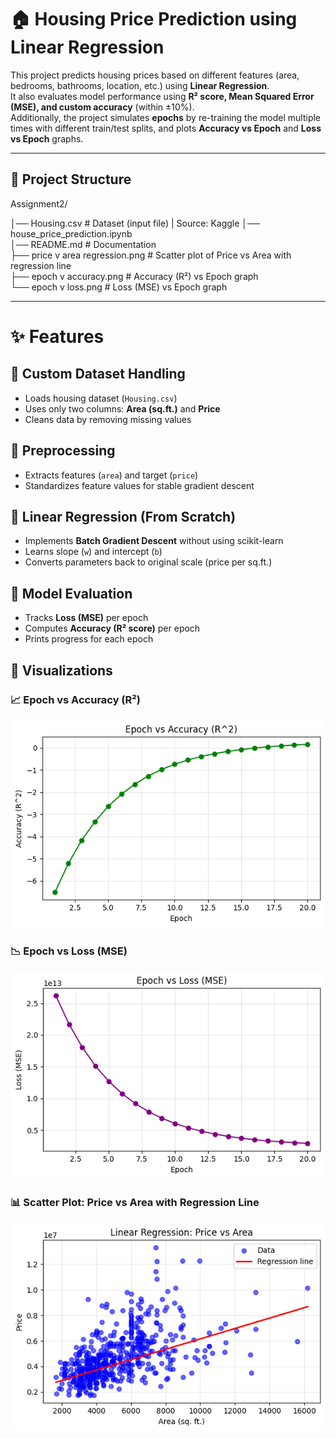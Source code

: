 # 🏠 Housing Price Prediction using Linear Regression

This project predicts housing prices based on different features (area, bedrooms, bathrooms, location, etc.) using **Linear Regression**.  
It also evaluates model performance using **R² score, Mean Squared Error (MSE), and custom accuracy** (within ±10%).  
Additionally, the project simulates **epochs** by re-training the model multiple times with different train/test splits, and plots **Accuracy vs Epoch** and **Loss vs Epoch** graphs.

---
## 📂 Project Structure

Assignment2/

│── Housing.csv                            # Dataset (input file)  | Source: Kaggle 
│── house_price_prediction.ipynb    
│── README.md                              # Documentation  
├── price v area regression.png           # Scatter plot of Price vs Area with regression line  
├── epoch v accuracy.png                  # Accuracy (R²) vs Epoch graph  
└── epoch v loss.png                      # Loss (MSE) vs Epoch graph  


---

# ✨ Features

## 🔹 Custom Dataset Handling
- Loads housing dataset (`Housing.csv`)  
- Uses only two columns: **Area (sq.ft.)** and **Price**  
- Cleans data by removing missing values  

## 🔹 Preprocessing
- Extracts features (`area`) and target (`price`)  
- Standardizes feature values for stable gradient descent  

## 🔹 Linear Regression (From Scratch)
- Implements **Batch Gradient Descent** without using scikit-learn  
- Learns slope (`w`) and intercept (`b`)  
- Converts parameters back to original scale (price per sq.ft.)  

## 🔹 Model Evaluation
- Tracks **Loss (MSE)** per epoch  
- Computes **Accuracy (R² score)** per epoch  
- Prints progress for each epoch  

## 🔹 Visualizations  

### 📈 Epoch vs Accuracy (R²)  
<p align="center">
  <img src="epoch v accuracy.png" alt="Epoch vs Accuracy" width="600"/>
</p>  

### 📉 Epoch vs Loss (MSE)  
<p align="center">
  <img src="epoch v loss.png" alt="Epoch vs Loss" width="600"/>
</p>  

### 📊 Scatter Plot: Price vs Area with Regression Line  
<p align="center">
  <img src="price v area regression.png" alt="Price vs Area Regression" width="600"/>
</p>  




